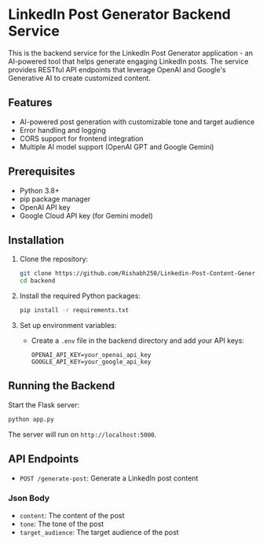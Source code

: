# LinkedIn Post Generator Backend Service

This is the backend service for the LinkedIn Post Generator application - an AI-powered tool that helps generate engaging LinkedIn posts. The service provides RESTful API endpoints that leverage OpenAI and Google's Generative AI to create customized content.

## Features

- AI-powered post generation with customizable tone and target audience
- Error handling and logging
- CORS support for frontend integration
- Multiple AI model support (OpenAI GPT and Google Gemini)

## Prerequisites

- Python 3.8+
- pip package manager
- OpenAI API key
- Google Cloud API key (for Gemini model)

## Installation

1. Clone the repository:
   ```bash
   git clone https://github.com/Rishabh250/Linkedin-Post-Content-Generator.git
   cd backend
   ```

2. Install the required Python packages:
   ```bash
   pip install -r requirements.txt
   ```

3. Set up environment variables:
   - Create a `.env` file in the backend directory and add your API keys:
     ```plaintext
     OPENAI_API_KEY=your_openai_api_key
     GOOGLE_API_KEY=your_google_api_key
     ```

## Running the Backend

Start the Flask server:
```bash
python app.py
```

The server will run on `http://localhost:5000`.

## API Endpoints

- `POST /generate-post`: Generate a LinkedIn post content

### Json Body

- `content`: The content of the post
- `tone`: The tone of the post
- `target_audience`: The target audience of the post
